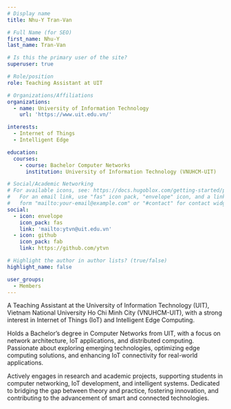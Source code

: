 ```yaml
---
# Display name
title: Nhu-Y Tran-Van

# Full Name (for SEO)
first_name: Nhu-Y
last_name: Tran-Van

# Is this the primary user of the site?
superuser: true

# Role/position
role: Teaching Assistant at UIT

# Organizations/Affiliations
organizations:
  - name: University of Information Technology
    url: 'https://www.uit.edu.vn/'

interests:
  - Internet of Things
  - Intelligent Edge

education:
  courses:
    - course: Bachelor Computer Networks
      institution: University of Information Technology (VNUHCM-UIT)

# Social/Academic Networking
# For available icons, see: https://docs.hugoblox.com/getting-started/page-builder/#icons
#   For an email link, use "fas" icon pack, "envelope" icon, and a link in the
#   form "mailto:your-email@example.com" or "#contact" for contact widget.
social:
  - icon: envelope
    icon_pack: fas
    link: 'mailto:ytvn@uit.edu.vn'
  - icon: github
    icon_pack: fab
    link: https://github.com/ytvn

# Highlight the author in author lists? (true/false)
highlight_name: false

user_groups:
  - Members
---
```


A Teaching Assistant at the University of Information Technology (UIT), Vietnam National University Ho Chi Minh City (VNUHCM-UIT), with a strong interest in Internet of Things (IoT) and Intelligent Edge Computing.

Holds a Bachelor’s degree in Computer Networks from UIT, with a focus on network architecture, IoT applications, and distributed computing. Passionate about exploring emerging technologies, optimizing edge computing solutions, and enhancing IoT connectivity for real-world applications.

Actively engages in research and academic projects, supporting students in computer networking, IoT development, and intelligent systems. Dedicated to bridging the gap between theory and practice, fostering innovation, and contributing to the advancement of smart and connected technologies.